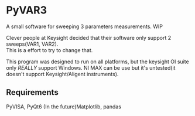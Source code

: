 # PyVAR3

A small software for sweeping 3 parameters measurements. WIP  

Clever people at Keysight decided that their software only support 2 sweeps(VAR1, VAR2).  
This is a effort to try to change that.

This program was designed to run on all platforms, but the keysight OI suite only _REALLY_ support Windows. NI MAX can be use but it's untested(it doesn't support Keysight/Aligent instruments).

## Requirements
PyVISA, PyQt6
(In the future)Matplotlib, pandas
